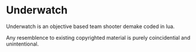 # Underwatch
Underwatch is an objective based team shooter demake coded in lua.

Any resemblence to existing copyrighted material is purely coincidential and unintentional.